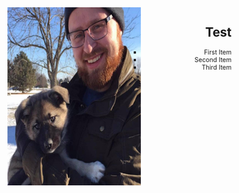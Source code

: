 <img align="left" width="300" height="400" src= "/assets/img/Eowyn.jpg">
<h1 style="text-align: right;">Test</h1>
<ul style = "text-align: right; list-style-type:square">

<li>First Item</li>

<li>Second Item</li>

<li>Third Item</li>

</ul>    
